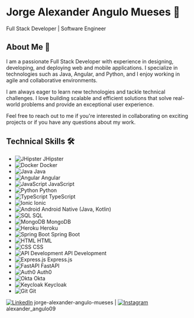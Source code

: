 # Jorge Alexander Angulo Mueses 👋

Full Stack Developer | Software Engineer

## About Me 🚀 

I am a passionate Full Stack Developer with experience in designing, developing, and deploying web and mobile applications. I specialize in technologies such as Java, Angular, and Python, and I enjoy working in agile and collaborative environments.

I am always eager to learn new technologies and tackle technical challenges. I love building scalable and efficient solutions that solve real-world problems and provide an exceptional user experience.

Feel free to reach out to me if you're interested in collaborating on exciting projects or if you have any questions about my work.




## Technical Skills 🛠 

- ![JHipster](https://img.icons8.com/color/48/000000/jhipster.png) JHipster
- ![Docker](https://img.icons8.com/color/48/000000/docker.png) Docker
- ![Java](https://img.icons8.com/color/48/000000/java-coffee-cup-logo.png) Java
- ![Angular](https://img.icons8.com/color/48/000000/angularjs.png) Angular
- ![JavaScript](https://img.icons8.com/color/48/000000/javascript.png) JavaScript
- ![Python](https://img.icons8.com/color/48/000000/python.png) Python
- ![TypeScript](https://img.icons8.com/color/48/000000/typescript.png) TypeScript
- ![Ionic](https://img.icons8.com/color/48/000000/ionic.png) Ionic
- ![Android](https://icons8.com/icon/2586/android-os) Android Native (Java, Kotlin)
- ![SQL](https://img.icons8.com/color/48/000000/sql.png) SQL
- ![MongoDB](https://img.icons8.com/color/48/000000/mongodb.png) MongoDB
- ![Heroku](https://img.icons8.com/color/48/000000/heroku.png) Heroku
- ![Spring Boot](https://img.icons8.com/color/48/000000/spring-logo.png) Spring Boot
- ![HTML](https://img.icons8.com/color/48/000000/html-5.png) HTML
- ![CSS](https://img.icons8.com/color/48/000000/css3.png) CSS
- ![API Development](https://img.icons8.com/color/48/000000/api-settings.png) API Development
- ![Express.js](https://img.icons8.com/color/48/000000/express.png) Express.js
- ![FastAPI](https://img.icons8.com/color/48/000000/api.png) FastAPI
- ![Auth0](https://img.icons8.com/color/48/000000/auth0.png) Auth0
- ![Okta](https://img.icons8.com/color/48/000000/okta.png) Okta
- ![Keycloak](https://img.icons8.com/color/48/000000/keycloak.png) Keycloak
- ![Git](https://img.icons8.com/color/48/000000/git.png) Git


[![LinkedIn](https://img.icons8.com/color/48/000000/linkedin.png)](https://www.linkedin.com/) jorge-alexander-angulo-mueses | 
[![Instagram](https://img.icons8.com/color/48/000000/instagram-new.png)](https://www.instagram.com/alexander_angulo09)
alexander_angulo09

